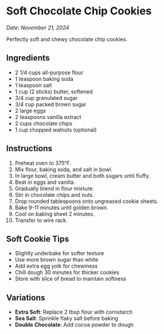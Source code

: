 # Soft Chocolate Chip Cookies

*Date: November 21, 2024*

Perfectly soft and chewy chocolate chip cookies.

## Ingredients
- 2 1/4 cups all-purpose flour
- 1 teaspoon baking soda
- 1 teaspoon salt
- 1 cup (2 sticks) butter, softened
- 3/4 cup granulated sugar
- 3/4 cup packed brown sugar
- 2 large eggs
- 2 teaspoons vanilla extract
- 2 cups chocolate chips
- 1 cup chopped walnuts (optional)

## Instructions
1. Preheat oven to 375°F.
2. Mix flour, baking soda, and salt in bowl.
3. In large bowl, cream butter and both sugars until fluffy.
4. Beat in eggs and vanilla.
5. Gradually blend in flour mixture.
6. Stir in chocolate chips and nuts.
7. Drop rounded tablespoons onto ungreased cookie sheets.
8. Bake 9-11 minutes until golden brown.
9. Cool on baking sheet 2 minutes.
10. Transfer to wire rack.

## Soft Cookie Tips
- Slightly underbake for softer texture
- Use more brown sugar than white
- Add extra egg yolk for chewiness
- Chill dough 30 minutes for thicker cookies
- Store with slice of bread to maintain softness

## Variations
- **Extra Soft**: Replace 2 tbsp flour with cornstarch
- **Sea Salt**: Sprinkle flaky salt before baking
- **Double Chocolate**: Add cocoa powder to dough